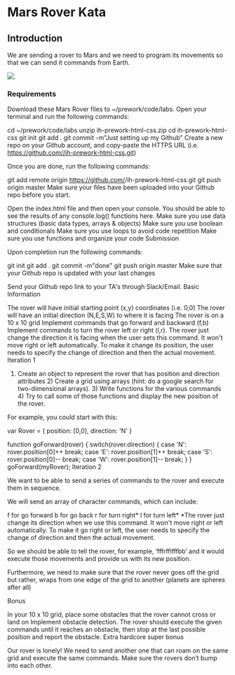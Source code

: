 # Mars Rover Kata

## Introduction

We are sending a rover to Mars and we need to program its movements so that we can send it commands from Earth.

![](http://i.imgur.com/yeDBBab.jpg)

### Requirements

Download these Mars Rover files to ~/prework/code/labs.
Open your terminal and run the following commands:

cd ~/prework/code/labs
unzip ih-prework-html-css.zip
cd ih-prework-html-css
git init
git add .
git commit -m"Just setting up my Github"
Create a new repo on your Github account, and copy-paste the HTTPS URL (i.e. https://github.com//ih-prework-html-css.git)



Once you are done, run the following commands:

git add remote origin https://github.com/<your-user-name>/ih-prework-html-css.git
git push origin master
Make sure your files have been uploaded into your Github repo before you start.

Open the index.html file and then open your console. You should be able to see the results of any console.log() functions here.
Make sure you use data structures (basic data types, arrays & objects)
Make sure you use boolean and conditionals
Make sure you use loops to avoid code repetition
Make sure you use functions and organize your code
Submission

Upon completion run the following commands:

git init
git add .
git commit -m"done"
git push origin master
Make sure that your Github repo is updated with your last changes

Send your Github repo link to your TA's through Slack/Email.
Basic Information

The rover will have initial starting point (x,y) coordinates (i.e. 0,0)
The rover will have an initial direction (N,E,S,W) to where it is facing
The rover is on a 10 x 10 grid
Implement commands that go forward and backward (f,b)
Implement commands to turn the rover left or right (l,r). The rover just change the direction it is facing when the user sets this command. It won't move right or left automatically. To make it change its position, the user needs to specify the change of direction and then the actual movement.
Iteration 1

1) Create an object to represent the rover that has position and direction attributes 2) Create a grid using arrays (hint: do a google search for two-dimensional arrays). 3) Write functions for the various commands 4) Try to call some of those functions and display the new position of the rover.

For example, you could start with this:

var Rover = {
  position: [0,0],
  direction: 'N'
}

function goForward(rover) {
  switch(rover.direction) {
    case 'N':
      rover.position[0]++
      break;
    case 'E':
      rover.position[1]++
      break;
    case 'S':
      rover.position[0]--
      break;
    case 'W':
      rover.position[1]--
      break;
  }
}
goForward(myRover);
Iteration 2

We want to be able to send a series of commands to the rover and execute them in sequence.

We will send an array of character commands, which can include:

f for go forward
b for go back
r for turn right*
l for turn left*
*The rover just change its direction when we use this command. It won't move right or left automatically. To make it go right or left, the user needs to specify the change of direction and then the actual movement.

So we should be able to tell the rover, for example, ‘fffrfflfffbb’ and it would execute those movements and provide us with its new position.

Furthermore, we need to make sure that the rover never goes off the grid but rather, wraps from one edge of the grid to another (planets are spheres after all)

Bonus

In your 10 x 10 grid, place some obstacles that the rover cannot cross or land on
Implement obstacle detection. The rover should execute the given commands until it reaches an obstacle, then stop at the last possible position and report the obstacle.
Extra hardcore super bonus

Our rover is lonely! We need to send another one that can roam on the same grid and execute the same commands. Make sure the rovers don’t bump into each other.
